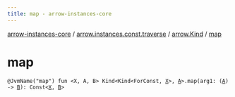 ```yaml
---
title: map - arrow-instances-core
---
```


[arrow-instances-core](../../index.html) / [arrow.instances.const.traverse](../index.html) / [arrow.Kind](index.html) / [map](./map.html)

# map

`@JvmName("map") fun <X, A, B> Kind<Kind<ForConst, `[`X`](map.html#X)`>, `[`A`](map.html#A)`>.map(arg1: (`[`A`](map.html#A)`) -> `[`B`](map.html#B)`): Const<`[`X`](map.html#X)`, `[`B`](map.html#B)`>`